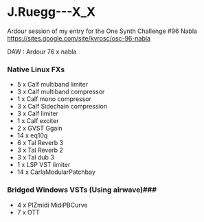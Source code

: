 # J.Ruegg---X_X
Ardour session of my entry for the One Synth Challenge #96 Nabla https://sites.google.com/site/kvrosc/osc-96-nabla

DAW : Ardour
76 x nabla

### Native Linux FXs ###

* 5 x Calf multiband limiter
* 3 x Calf multiband compressor
* 1 x Calf mono compressor
* 3 x Calf Sidechain compression
* 3 x Calf limiter
* 1 x Calf exciter
* 2 x GVST Ggain
* 14 x eq10q
* 6 x Tal Reverb 3
* 3 x Tal Reverb 2
* 3 x Tal dub 3
* 1 x LSP VST limiter
* 14 x CarlaModularPatchbay

### Bridged Windows VSTs (Using airwave)###

* 4 x PIZmidi MidiPBCurve
* 7 x OTT
